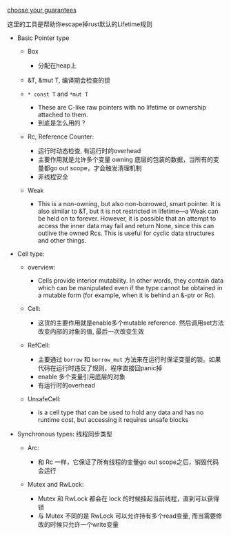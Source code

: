 

[choose your guarantees](http://rust-lang.github.io/book/first-edition/choosing-your-guarantees.html#synchronous-types)

这里的工具是帮助你escape掉rust默认的Lifetime规则 


* Basic Pointer type

    * Box<T>
        * 分配在heap上

    * &T, &mut T, 编译期会检查的锁

    * `* const T` and `*mut T`
        * These are C-like raw pointers with no lifetime or ownership attached to them. 
        * 到底是怎么用的？

    * Rc<T>, Reference Counter:
        * 运行时动态检查, 有运行时的overhead
        * 主要作用就是允许多个变量 owning 底层的包装的数据，当所有的变量都go out scope，才会触发清理机制
        * 非线程安全

    * Weak<T>
        * This is a non-owning, but also non-borrowed, smart pointer. It is also similar to &T, but it is not restricted in lifetime—a Weak<T> can be held on to forever. However, it is possible that an attempt to access the inner data may fail and return None, since this can outlive the owned Rcs. This is useful for cyclic data structures and other things.



* Cell type:

    * overview:
        * Cells provide interior mutability. In other words, they contain data which can be manipulated even if the type cannot be obtained in a mutable form (for example, when it is behind an &-ptr or Rc<T>).

    * Cell<T>:
        * 这货的主要作用就是enable多个mutable reference. 然后调用set方法改变内部的对象的值, 最后一次改变生效

    * RefCell<T>:
        * 主要通过 `borrow` 和 `borrow_mut` 方法来在运行时保证变量的锁。如果代码在运行时违反了规则，程序直接回panic掉
        * enable 多个变量引用底层的对象
        * 有运行时的overhead

    * UnsafeCell<T>:
        * is a cell type that can be used to hold any data and has no runtime cost, but accessing it requires unsafe blocks


* Synchronous types: 线程同步类型

    * Arc<T>: 
        * 和 Rc<T> 一样，它保证了所有线程的变量go out scope之后，销毁代码会运行

    * Mutex<T> and RwLock<T>:
        * Mutex<T> 和 RwLock<T> 都会在 lock 的时候挂起当前线程，直到可以获得锁
        * 与 Mutex<T> 不同的是 RwLock<T> 可以允许持有多个read变量, 而当需要修改的时候只允许一个write变量





